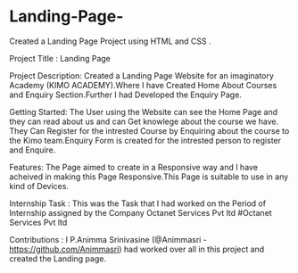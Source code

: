 # Landing-Page-
Created a Landing Page Project using HTML and CSS .

Project Title : Landing Page

Project Description:
   Created a Landing Page Website for an imaginatory Academy (KIMO ACADEMY).Where I have Created Home  About Courses and Enquiry Section.Further I had Developed the Enquiry Page.

 Getting Started:
    The User using the Website can see the Home Page and they can read about us and can Get knowlege about the course we have. They Can Register for the intrested Course by Enquiring  about the course to the Kimo team.Enquiry Form is created for the intrested person to register and Enquire.

Features:
  The Page aimed to create in a Responsive way and I have acheived in making this Page Responsive.This Page is suitable to use in any kind of Devices.

Internship Task :
   This was the Task that I had worked on the Period of Internship assigned by the Company Octanet Services Pvt ltd  #Octanet Services Pvt ltd

Contributions :
   I P.Animma Srinivasine (@Animmasri - https://github.com/Animmasri) had worked  over all in this project and created the Landing page.
